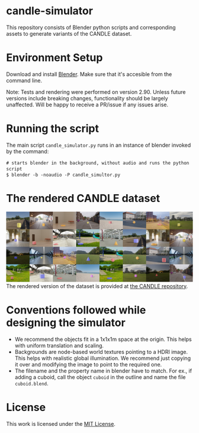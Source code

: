# candle-simulator
This repository consists of Blender python scripts and corresponding assets to generate variants of the CANDLE dataset.

# Environment Setup
Download and install [Blender](https://www.blender.org/). Make sure that it's accesible from the command line. 

Note: Tests and rendering were performed on version 2.90. Unless future versions include breaking changes, functionality should be largely unaffected. Will be happy to receive a PR/issue if any issues arise.

# Running the script
The main script `candle_simulator.py` runs in an instance of blender invoked by the command:
```
# starts blender in the background, without audio and runs the python script
$ blender -b -noaudio -P candle_simultor.py
```

# The rendered CANDLE dataset
![CANDLE grid](./sample_images/grid.png)
The rendered version of the dataset is provided at [the CANDLE repository](https://causal-disentanglement.github.io/CANDLE/).

# Conventions followed while designing the simulator
- We recommend the objects fit in a 1x1x1m space at the origin. This helps with uniform translation and scaling.
- Backgrounds are node-based world textures pointing to a HDRI image. This helps with realistic global illumination. We recommend just copying it over and modifying the image to point to the required one.
- The filename and the property name in blender have to match. For ex., if adding a cuboid, call the object `cuboid` in the outline and name the file `cuboid.blend`.

# License
This work is licensed under the [MIT License](https://choosealicense.com/licenses/mit/).